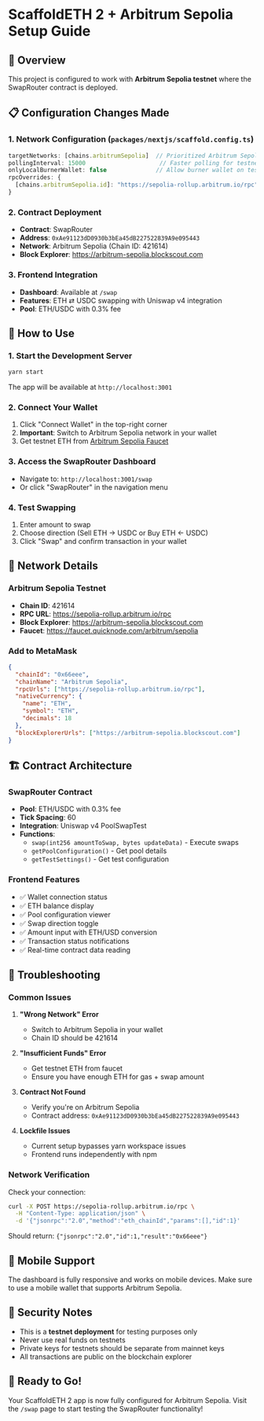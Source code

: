 # ScaffoldETH 2 + Arbitrum Sepolia Setup Guide

## 🎯 Overview
This project is configured to work with **Arbitrum Sepolia testnet** where the SwapRouter contract is deployed.

## 📋 Configuration Changes Made

### 1. Network Configuration (`packages/nextjs/scaffold.config.ts`)
```typescript
targetNetworks: [chains.arbitrumSepolia]  // Prioritized Arbitrum Sepolia
pollingInterval: 15000                     // Faster polling for testnet
onlyLocalBurnerWallet: false              // Allow burner wallet on testnet
rpcOverrides: {
  [chains.arbitrumSepolia.id]: "https://sepolia-rollup.arbitrum.io/rpc"
}
```

### 2. Contract Deployment
- **Contract**: SwapRouter
- **Address**: `0xAe91123dD0930b3bEa45dB227522839A9e095443`
- **Network**: Arbitrum Sepolia (Chain ID: 421614)
- **Block Explorer**: https://arbitrum-sepolia.blockscout.com

### 3. Frontend Integration
- **Dashboard**: Available at `/swap`
- **Features**: ETH ⇄ USDC swapping with Uniswap v4 integration
- **Pool**: ETH/USDC with 0.3% fee

## 🚀 How to Use

### 1. Start the Development Server
```bash
yarn start
```
The app will be available at `http://localhost:3001`

### 2. Connect Your Wallet
1. Click "Connect Wallet" in the top-right corner
2. **Important**: Switch to Arbitrum Sepolia network in your wallet
3. Get testnet ETH from [Arbitrum Sepolia Faucet](https://faucet.quicknode.com/arbitrum/sepolia)

### 3. Access the SwapRouter Dashboard
- Navigate to: `http://localhost:3001/swap`
- Or click "SwapRouter" in the navigation menu

### 4. Test Swapping
1. Enter amount to swap
2. Choose direction (Sell ETH → USDC or Buy ETH ← USDC)
3. Click "Swap" and confirm transaction in your wallet

## 🔧 Network Details

### Arbitrum Sepolia Testnet
- **Chain ID**: 421614
- **RPC URL**: https://sepolia-rollup.arbitrum.io/rpc
- **Block Explorer**: https://arbitrum-sepolia.blockscout.com
- **Faucet**: https://faucet.quicknode.com/arbitrum/sepolia

### Add to MetaMask
```json
{
  "chainId": "0x66eee",
  "chainName": "Arbitrum Sepolia",
  "rpcUrls": ["https://sepolia-rollup.arbitrum.io/rpc"],
  "nativeCurrency": {
    "name": "ETH",
    "symbol": "ETH",
    "decimals": 18
  },
  "blockExplorerUrls": ["https://arbitrum-sepolia.blockscout.com"]
}
```

## 🏗️ Contract Architecture

### SwapRouter Contract
- **Pool**: ETH/USDC with 0.3% fee
- **Tick Spacing**: 60
- **Integration**: Uniswap v4 PoolSwapTest
- **Functions**:
  - `swap(int256 amountToSwap, bytes updateData)` - Execute swaps
  - `getPoolConfiguration()` - Get pool details
  - `getTestSettings()` - Get test configuration

### Frontend Features
- ✅ Wallet connection status
- ✅ ETH balance display  
- ✅ Pool configuration viewer
- ✅ Swap direction toggle
- ✅ Amount input with ETH/USD conversion
- ✅ Transaction status notifications
- ✅ Real-time contract data reading

## 🐛 Troubleshooting

### Common Issues

1. **"Wrong Network" Error**
   - Switch to Arbitrum Sepolia in your wallet
   - Chain ID should be 421614

2. **"Insufficient Funds" Error**
   - Get testnet ETH from faucet
   - Ensure you have enough ETH for gas + swap amount

3. **Contract Not Found**
   - Verify you're on Arbitrum Sepolia
   - Contract address: `0xAe91123dD0930b3bEa45dB227522839A9e095443`

4. **Lockfile Issues**
   - Current setup bypasses yarn workspace issues
   - Frontend runs independently with npm

### Network Verification
Check your connection:
```bash
curl -X POST https://sepolia-rollup.arbitrum.io/rpc \
  -H "Content-Type: application/json" \
  -d '{"jsonrpc":"2.0","method":"eth_chainId","params":[],"id":1}'
```
Should return: `{"jsonrpc":"2.0","id":1,"result":"0x66eee"}`

## 📱 Mobile Support
The dashboard is fully responsive and works on mobile devices. Make sure to use a mobile wallet that supports Arbitrum Sepolia.

## 🔐 Security Notes
- This is a **testnet deployment** for testing purposes only
- Never use real funds on testnets
- Private keys for testnets should be separate from mainnet keys
- All transactions are public on the blockchain explorer

## 🎊 Ready to Go!
Your ScaffoldETH 2 app is now fully configured for Arbitrum Sepolia. Visit the `/swap` page to start testing the SwapRouter functionality! 